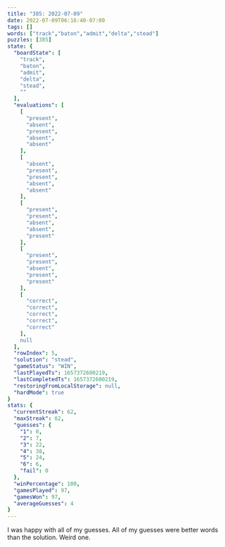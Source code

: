 ```yaml
---
title: "385: 2022-07-09"
date: 2022-07-09T06:16:40-07:00
tags: []
words: ["track","baton","admit","delta","stead"]
puzzles: [385]
state: {
  "boardState": [
    "track",
    "baton",
    "admit",
    "delta",
    "stead",
    ""
  ],
  "evaluations": [
    [
      "present",
      "absent",
      "present",
      "absent",
      "absent"
    ],
    [
      "absent",
      "present",
      "present",
      "absent",
      "absent"
    ],
    [
      "present",
      "present",
      "absent",
      "absent",
      "present"
    ],
    [
      "present",
      "present",
      "absent",
      "present",
      "present"
    ],
    [
      "correct",
      "correct",
      "correct",
      "correct",
      "correct"
    ],
    null
  ],
  "rowIndex": 5,
  "solution": "stead",
  "gameStatus": "WIN",
  "lastPlayedTs": 1657372600219,
  "lastCompletedTs": 1657372600219,
  "restoringFromLocalStorage": null,
  "hardMode": true
}
stats: {
  "currentStreak": 62,
  "maxStreak": 62,
  "guesses": {
    "1": 0,
    "2": 7,
    "3": 22,
    "4": 38,
    "5": 24,
    "6": 6,
    "fail": 0
  },
  "winPercentage": 100,
  "gamesPlayed": 97,
  "gamesWon": 97,
  "averageGuesses": 4
}
---
```


<!-- more -->
I was happy with all of my guesses. All of my guesses were better words than the solution. Weird one. 
